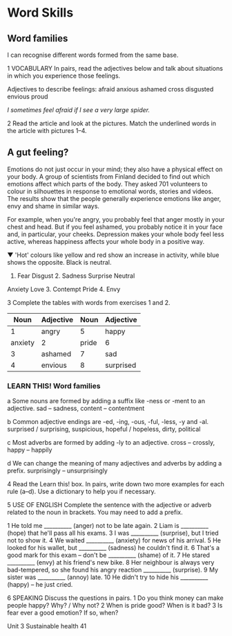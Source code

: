 # Word Skills

## Word families
I can recognise different words formed from the same base.

1 VOCABULARY In pairs, read the adjectives below and talk about situations in which you experience those feelings.

Adjectives to describe feelings: afraid anxious ashamed cross disgusted envious proud

*I sometimes feel afraid if I see a very large spider.*

2 Read the article and look at the pictures. Match the underlined words in the article with pictures 1–4.

## A gut feeling?

Emotions do not just occur in your mind; they also have a physical effect on your body. A group of scientists from Finland decided to find out which emotions affect which parts of the body. They asked 701 volunteers to colour in silhouettes in response to emotional words, stories and videos. The results show that the people generally experience emotions like anger, envy and shame in similar ways.

For example, when you're angry, you probably feel that anger mostly in your chest and head. But if you feel ashamed, you probably notice it in your face and, in particular, your cheeks. Depression makes your whole body feel less active, whereas happiness affects your whole body in a positive way.

▼ 'Hot' colours like yellow and red show an increase in activity, while blue shows the opposite. Black is neutral.

1. Fear Disgust 2. Sadness Surprise Neutral

Anxiety Love 3. Contempt Pride 4. Envy

3 Complete the tables with words from exercises 1 and 2.

| Noun    | Adjective | Noun  | Adjective |
|---------|-----------|-------|-----------|
| 1       | angry     | 5     | happy     |
| anxiety | 2         | pride | 6         |
| 3       | ashamed   | 7     | sad       |
| 4       | envious   | 8     | surprised |

### LEARN THIS! Word families
a Some nouns are formed by adding a suffix like -ness or -ment to an adjective.
   sad – sadness, content – contentment

b Common adjective endings are -ed, -ing, -ous, -ful, -less, -y and -al.
   surprised / surprising, suspicious, hopeful / hopeless, dirty, political

c Most adverbs are formed by adding -ly to an adjective.
   cross – crossly, happy – happily

d We can change the meaning of many adjectives and adverbs by adding a prefix.
   surprisingly – unsurprisingly

4 Read the Learn this! box. In pairs, write down two more examples for each rule (a–d). Use a dictionary to help you if necessary.

5 USE OF ENGLISH Complete the sentence with the adjective or adverb related to the noun in brackets. You may need to add a prefix.

1 He told me __________ (anger) not to be late again.
2 Liam is __________ (hope) that he'll pass all his exams.
3 I was __________ (surprise), but I tried not to show it.
4 We waited __________ (anxiety) for news of his arrival.
5 He looked for his wallet, but __________ (sadness) he couldn't find it.
6 That's a good mark for this exam – don't be __________ (shame) of it.
7 He stared __________ (envy) at his friend's new bike.
8 Her neighbour is always very bad-tempered, so she found his angry reaction __________ (surprise).
9 My sister was __________ (annoy) late.
10 He didn't try to hide his __________ (happy) – he just cried.

6 SPEAKING Discuss the questions in pairs.
1 Do you think money can make people happy? Why? / Why not?
2 When is pride good? When is it bad?
3 Is fear ever a good emotion? If so, when?

Unit 3 Sustainable health 41